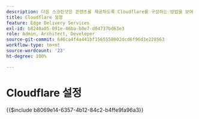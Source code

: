 ```yaml
---
description: 다음 스크린샷은 콘텐츠를 제공하도록 Cloudflare를 구성하는 방법을 보여 줍니다.  필수 설정은 빨간색 원으로 표시됩니다.
title: Cloudflare 설정
feature: Edge Delivery Services
exl-id: b8240a05-091e-46ba-b0e7-d04737bd63e3
role: Admin, Architect, Developer
source-git-commit: 646ca4f4a441bf1565558002dcd6f96d3e228563
workflow-type: tm+mt
source-wordcount: '23'
ht-degree: 100%

---
```


# Cloudflare 설정

{{$include b8069e14-6357-4b12-84c2-b4ffe9fa96a3}}
